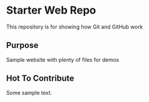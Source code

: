 # Starter Web Repo

This repository is for showing how Git and GitHub work

## Purpose

Sample website with plenty of files for demos

## Hot To Contribute

Some sample text.